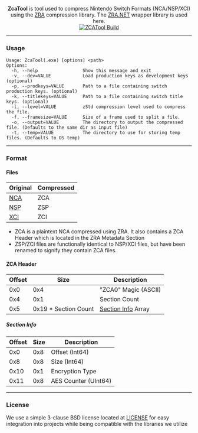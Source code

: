 <p align="center">
<b>ZcaTool</b> is tool used to compress Nintendo Switch Formats (NCA/NSP/XCI) using the <a href="https://github.com/zraorg/ZRA">ZRA</a> compression library. The <a href="https://github.com/zraorg/ZRA.NET">ZRA.NET</a> wrapper library is used here.
<br>
<a href="https://github.com/Xpl0itR/XcaTool/actions"><img align="center" alt="ZCATool Build" src="https://github.com/Xpl0itR/ZcaTool/workflows/ZcaTool%20Build/badge.svg"/></a>
</p>

***
### Usage
```
Usage: ZcaTool(.exe) [options] <path>
Options:
  -h, --help                 Show this message and exit
  -v, --dev=VALUE            Load production keys as development keys (optional)
  -p, --prodkeys=VALUE       Path to a file containing switch production keys. (optional)
  -k, --titlekeys=VALUE      Path to a file containing switch title keys. (optional)
  -l, --level=VALUE          zStd compression level used to compress the file.
  -f, --framesize=VALUE      Size of a frame used to split a file.
  -o, --output=VALUE         The directory to output the compressed file. (Defaults to the same dir as input file)
  -t, --temp=VALUE           The directory to use for storing temp files. (Defaults to OS temp)
```
***
### Format
#### Files
| Original | Compressed |
|-|-|
| [NCA](https://switchbrew.org/wiki/NCA_Format) | ZCA |
| [NSP](https://switchbrew.org/wiki/NCA_Format#PFS0) | ZSP |
| [XCI](https://switchbrew.org/wiki/Gamecard_Format) | ZCI |
- ZCA is a plaintext NCA compressed using ZRA. It also contains a ZCA Header which is located in the ZRA Metadata Section
- ZSP/ZCI files are functionally identical to NSP/XCI files, but have been renamed to signify they contain ZCA files.

#### ZCA Header
| Offset | Size | Description |
|-|-|-|
| 0x0 | 0x4 | "ZCA0" Magic (ASCII) |
| 0x4 | 0x1 | Section Count |
| 0x5 | 0x19 * Section Count | [Section Info](#section-info) Array |

##### Section Info
| Offset | Size | Description |
|-|-|-|
| 0x0 | 0x8 | Offset (Int64) |
| 0x8 | 0x8 | Size (Int64) |
| 0x10 | 0x1 | Encryption Type |
| 0x11 | 0x8 | AES Counter (UInt64) |

***
### License
We use a simple 3-clause BSD license located at [LICENSE](LICENSE.md) for easy integration into projects while being compatible with the libraries we utilize